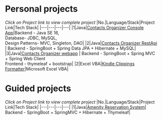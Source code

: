 # Personal projects
  *Click on Project link to view complete project* 
|No.|Language/Stack|Project Link|Tech Stack|
|---|---|---|---|
|1|Java|[Contacts Organizer Console App](https://github.com/mariojoshua/PhoneBookApp)|Backend - Java SE 16, <br> Database- JDBC, MySQL, <br>Design Patterns- MVC, Singleton, DAO|
|2|Java|[Contacts Organizer RestApi](https://github.com/mariojoshua/phone-book-restapi) | Backend - SpringBoot + Spring Data JPA + Hibernate + MySQL| 
|3|Java|[Contacts Organizer webapp](https://github.com/mariojoshua/phone-book-springmvc) | Backend - SpringBoot + Spring MVC + Spring Web Client <br>Frontend - thymeleaf + bootstrap|
|2|Excel VBA|[Kindle Clippings Formatter](https://github.com/mariojoshua/KindleClippingsFormatter)|Microsoft Excel VBA|

# Guided projects
  *Click on Project link to view complete project* 
|No.|Language/Stack|Project Link|Tech Stack|
|---|---|---|---|
|1|Java|[Amenity Reservation System](https://github.com/mariojoshua/amenity-reservation-system)| Backend - SpringBoot + SpringMVC + Hibernate + Thymeleaf|
